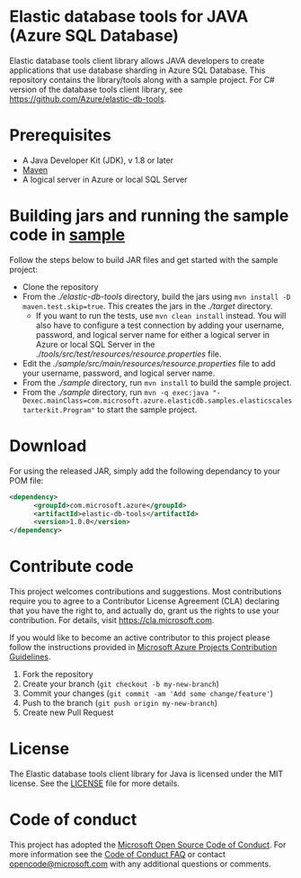 # Elastic database tools for JAVA (Azure SQL Database)
Elastic database tools client library allows JAVA developers to create applications that use database sharding in Azure SQL Database. This repository contains the library/tools along with a sample project. For C# version of the database tools client library, see https://github.com/Azure/elastic-db-tools.

# Prerequisites
* A Java Developer Kit (JDK), v 1.8 or later
* [Maven](http://maven.apache.org/download.cgi)
* A logical server in Azure or local SQL Server

# Building jars and running the sample code in [sample](https://github.com/Microsoft/elastic-db-tools-for-java/tree/develop/samples)
Follow the steps below to build JAR files and get started with the sample project: 
* Clone the repository 
* From the _./elastic-db-tools_ directory, build the jars using `mvn install -D maven.test.skip=true`. This creates the jars in the _./target_ directory.
     - If you want to run the tests, use `mvn clean install` instead. You will also have to configure a test connection by adding your username, password, and logical server name for either a logical server in Azure or local SQL Server in the _./tools/src/test/resources/resource.properties_ file.
* Edit the _./sample/src/main/resources/resource.properties_ file to add your username, password, and logical server name.
* From the _./sample_ directory, run `mvn install` to build the sample project.
* From the _./sample_ directory, run `mvn -q exec:java "-Dexec.mainClass=com.microsoft.azure.elasticdb.samples.elasticscalestarterkit.Program"` to start the sample project. 

# Download
For using the released JAR, simply add the following dependancy to your POM file:
```xml
<dependency>
      <groupId>com.microsoft.azure</groupId>
      <artifactId>elastic-db-tools</artifactId>
      <version>1.0.0</version>
</dependency>
```

# Contribute code
This project welcomes contributions and suggestions. Most contributions require you to agree to a
Contributor License Agreement (CLA) declaring that you have the right to, and actually do, grant us
the rights to use your contribution. For details, visit https://cla.microsoft.com.

If you would like to become an active contributor to this project please follow the instructions provided in [Microsoft Azure Projects Contribution Guidelines](http://azure.github.io/guidelines.html).

1. Fork the repository
2. Create your branch (`git checkout -b my-new-branch`)
3. Commit your changes (`git commit -am 'Add some change/feature'`)
4. Push to the branch (`git push origin my-new-branch`)
5. Create new Pull Request

# License
The Elastic database tools client library for Java is licensed under the MIT license. See the [LICENSE](https://github.com/Microsoft/mssql-jdbc/blob/master/LICENSE) file for more details.

# Code of conduct
This project has adopted the [Microsoft Open Source Code of Conduct](https://opensource.microsoft.com/codeofconduct/). For more information see the [Code of Conduct FAQ](https://opensource.microsoft.com/codeofconduct/faq/) or contact [opencode@microsoft.com](mailto:opencode@microsoft.com) with any additional questions or comments.
